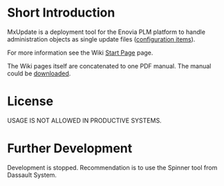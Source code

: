 # Short Introduction

MxUpdate is a deployment tool  for the Enovia PLM platform to handle
administration objects as single update files
([configuration items](http://code.google.com/p/mxupdate/wiki/CI)).

For more information see the Wiki
[Start Page](http://code.google.com/p/mxupdate/wiki/Start) page.

The Wiki pages itself are concatenated to one PDF manual. The manual could be
[downloaded](http://code.google.com/p/mxupdate/downloads/list).

# License
USAGE IS NOT ALLOWED IN PRODUCTIVE SYSTEMS.

# Further Development
Development is stopped. Recommendation is to use the Spinner tool from Dassault System.
